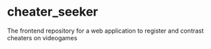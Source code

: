 # cheater_seeker
The frontend repository for a web application to register and contrast cheaters on videogames
